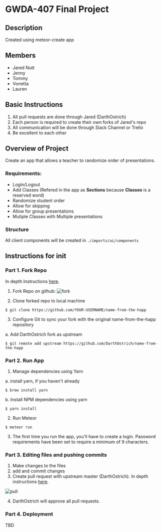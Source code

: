 # GWDA-407 Final Project
## Description
Created using meteor-create app

## Members
* Jared Nutt
* Jenny
* Tommy
* Vonetta
* Lauren

## Basic Instructions
1. All pull requests are done through Jared (DarthOstrich)
2. Each person is required to create their own forks of Jared's repo
3. All communication will be done through Slack Channel or Trello
4. Be excellent to each other

## Overview of Project
Create an app that allows a teacher to randomize order of presentations.

### Requirements:
* Login/Logout
* Add Classes (Refered in the app as **Sections** because **Classes** is a reserved word)
* Randomize student order
* Allow for skipping
* Allow for group presentations
* Mutiple Classes with Multiple presentations

### Structure
All client components will be created in `./imports/ui/components`

## Instructions for init
### Part 1. Fork Repo
In depth Instructions [here](https://help.github.com/articles/fork-a-repo/ "Fork a repo").

1. Fork Repo on github: ![fork](https://help.github.com/assets/images/help/repository/fork_button.jpg "Fork")


2. Clone forked repo to local machine
```
$ git clone https://github.com/YOUR-USERNAME/name-from-the-happ
```

3. Configure Git to sync your fork with the original name-from-the-happ repository

  a. Add DarthOstrich fork as upstream
```
$ git remote add upstream https://github.com/DarthOstrich/name-from-the-happ
```

### Part 2. Run App
1. Manage dependencies using Yarn

  a. install yarn, if you haven't already
  ```
  $ brew install yarn
  ```
  b. Install NPM dependencies using yarn
  ```
  $ yarn install
  ```
2. Run Meteor
```
$ meteor run
```
3. The first time you run the app, you'll have to create a login. Password requirements have been set to require a minimum of 9 characters.

### Part 3. Editing files and pushing commits
1. Make changes to the files
2. add and commit changes
3. Create pull request with upstream master (DarthOstrich). In depth instructions [here](https://help.github.com/articles/about-pull-requests/ "Pull requests").

![pull](https://help.github.com/assets/images/help/pull_requests/pull-request-review-page.png)

4. DarthOstrich will approve all pull requests.

### Part 4. Deployment
TBD